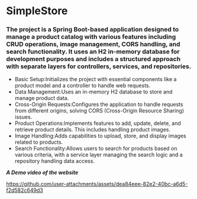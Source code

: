 # SimpleStore
### The project is a Spring Boot-based application designed to manage a product catalog with various features including CRUD operations, image management, CORS handling, and search functionality. It uses an H2 in-memory database for development purposes and includes a structured approach with separate layers for controllers, services, and repositories.
- Basic Setup:Initializes the project with essential components like a product model and a controller to handle web requests.
- Data Management:Uses an in-memory H2 database to store and manage product data.
- Cross-Origin Requests:Configures the application to handle requests from different origins, solving CORS (Cross-Origin Resource Sharing) issues.
- Product Operations:Implements features to add, update, delete, and retrieve product details. This includes handling product images.
- Image Handling:Adds capabilities to upload, store, and display images related to products.
- Search Functionality:Allows users to search for products based on various criteria, with a service layer managing the search logic and a repository handling data access.


***A Demo video of the website***

https://github.com/user-attachments/assets/dea84eee-82e2-40bc-a6d5-f2d582c649d3


